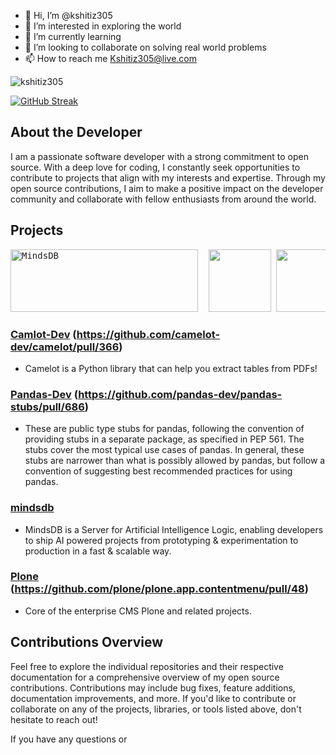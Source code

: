 - 👋 Hi, I’m @kshitiz305
- 👀 I’m interested in exploring the world
- 🌱 I’m currently learning 
- 💞️ I’m looking to collaborate on solving 
                    real world problems
- 📫 How to reach me Kshitiz305@live.com

<p align="left"> <img src="https://komarev.com/ghpvc/?username=kshitiz305&label=Profile%20views&color=0e75b6&style=flat" alt="kshitiz305" /> </p> 

[![GitHub Streak](https://streak-stats.demolab.com?user=KSHITIZ305&theme=catppuccin-macchiato&border_radius=5&date_format=j%20M%5B%20Y%5D)](https://git.io/streak-stats)

## About the Developer

I am a passionate software developer with a strong commitment to open source. With a deep love for coding, I constantly seek opportunities to contribute to projects that align with my interests and expertise. Through my open source contributions, I aim to make a positive impact on the developer community and collaborate with fellow enthusiasts from around the world.

## Projects
<pre><img width="300" src="https://uploads-ssl.webflow.com/62a8755be8bcc86e6307def8/634aea6929d4e1802257ff90_prev.png" alt="MindsDB" width="25" height="100">  <img src="https://camelot-py.readthedocs.io/en/master/_static/png/camelot-logo.png" width="100" height="100"> <img src="https://pandas.pydata.org/static/img/pandas.svg" width="200" height="100"> <img alt="Plone Logo" width="100" height="100" src="https://training.plone.org/_static/logo.svg"> <img alt="Iterative Logo" width="100" src="https://avatars.githubusercontent.com/u/39572954?s=200&v=4"> </pre>


### [Camlot-Dev](https://github.com/camelot-dev/camelot) (https://github.com/camelot-dev/camelot/pull/366)

- Camelot is a Python library that can help you extract tables from PDFs!

### [Pandas-Dev](https://github.com/pandas-dev/pandas-stubs) (https://github.com/pandas-dev/pandas-stubs/pull/686)

- These are public type stubs for pandas, following the convention of providing stubs in a separate package, as specified in PEP 561. The stubs cover the most typical use cases of pandas. In general, these stubs are narrower than what is possibly allowed by pandas, but follow a convention of suggesting best recommended practices for using pandas.
  
### [mindsdb](https://github.com/mindsdb/mindsdb)

- MindsDB is a Server for Artificial Intelligence Logic, enabling developers to ship AI powered projects from prototyping & experimentation to production in a fast & scalable way.

### [Plone](https://github.com/plone/) (https://github.com/plone/plone.app.contentmenu/pull/48)

- Core of the enterprise CMS Plone and related projects.


## Contributions Overview

Feel free to explore the individual repositories and their respective documentation for a comprehensive overview of my open source contributions. Contributions may include bug fixes, feature additions, documentation improvements, and more. If you'd like to contribute or collaborate on any of the projects, libraries, or tools listed above, don't hesitate to reach out!

If you have any questions or



<!---
kshitiz305/kshitiz305 is a ✨ special ✨ repository because its `README.md` (this file) appears on your GitHub profile.
You can click the Preview link to take a look at your changes.
--->

